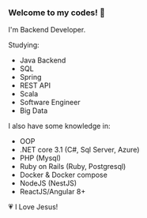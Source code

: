 ### Welcome to my codes! 👋

I'm Backend Developer.

Studying:
 - Java Backend
 - SQL
 - Spring
 - REST API
 - Scala
 - Software Engineer
 - Big Data

I also have some knowledge in:
  - OOP
  - .NET core 3.1 (C#, Sql Server, Azure)
  - PHP (Mysql)
  - Ruby on Rails (Ruby, Postgresql)
  - Docker & Docker compose
  - NodeJS (NestJS)
  - ReactJS/Angular 8+

:heartpulse: I Love Jesus!
<!--
**armandodelcol-coder/armandodelcol-coder** is a ✨ _special_ ✨ repository because its `README.md` (this file) appears on your GitHub profile.

Here are some ideas to get you started:

- 🔭 I’m currently working on ...
- 🌱 I’m currently learning ...
- 👯 I’m looking to collaborate on ...
- 🤔 I’m looking for help with ...
- 💬 Ask me about ...
- 📫 How to reach me: ...
- 😄 Pronouns: ...
- ⚡ Fun fact: ...
-->
